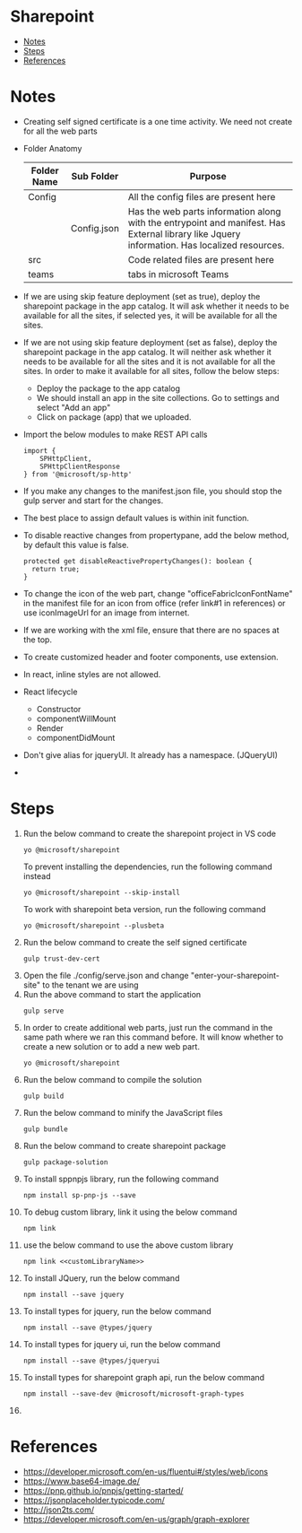 <h1>Sharepoint</h1>

- [Notes](#notes)
- [Steps](#steps)
- [References](#references)

# Notes
* Creating self signed certificate is a one time activity. We need not create for all the web parts
* Folder Anatomy
    
    | Folder Name | Sub Folder  | Purpose                                                                                                                                      |
    | ----------- | ----------- | -------------------------------------------------------------------------------------------------------------------------------------------- |
    | Config      |             | All the config files are present here                                                                                                        |
    |             | Config.json | Has the web parts information along with the entrypoint and manifest. Has External library like Jquery information. Has localized resources. |
    | src         |             | Code related files are present here                                                                                                          |
    | teams       |             | tabs in microsoft Teams                                                                                                                      |
* If we are using skip feature deployment (set as true), deploy the sharepoint package in the app catalog. It will ask whether it needs to be available for all the sites, if selected yes, it will be available for all the sites.
* If we are not using skip feature deployment (set as false), deploy the sharepoint package in the app catalog. It will neither ask whether it needs to be available for all the sites and it is not available for all the sites. In order to make it available for all sites, follow the below steps:
  *  Deploy the package to the app catalog 
  *  We should install an app in the site collections. Go to settings and select "Add an app" 
  *  Click on package (app) that we uploaded.
* Import the below modules to make REST API calls
    ```
    import { 
        SPHttpClient,
        SPHttpClientResponse
    } from '@microsoft/sp-http'
* If you make any changes to the manifest.json file, you should stop the gulp server and start for the changes.
* The best place to assign default values is within init function.
* To disable reactive changes from propertypane, add the below method, by default this value is false.
    ```
    protected get disableReactivePropertyChanges(): boolean {
      return true;
    }
* To change the icon of the web part, change "officeFabricIconFontName" in the manifest file for an icon from office (refer link#1 in references) or use iconImageUrl for an image from internet.
* If we are working with the xml file, ensure that there are no spaces at the top.
* To create customized header and footer components, use extension.
* In react, inline styles are not allowed.
* React lifecycle
  * Constructor
  * componentWillMount
  * Render
  * componentDidMount
* Don't give alias for jqueryUI. It already has a namespace. (JQueryUI)
* 



# Steps
1. Run the below command to create the sharepoint project in VS code
    ```
    yo @microsoft/sharepoint
    ```
    To prevent installing the dependencies, run the following command instead
    ```
    yo @microsoft/sharepoint --skip-install
    ```
    To work with sharepoint beta version, run the following command
    ```
    yo @microsoft/sharepoint --plusbeta
2. Run the below command to create the self signed certificate 
    ```
    gulp trust-dev-cert
3. Open the file ./config/serve.json and change "enter-your-sharepoint-site" to the tenant we are using
4. Run the above command to start the application
    ```
    gulp serve
4. In order to create additional web parts, just run the command in the same path where we ran this command before. It will know whether to create a new solution or to add a new web part.
    ```
    yo @microsoft/sharepoint
5. Run the below command to compile the solution
    ```
    gulp build
6. Run the below command to minify the JavaScript files
    ```
    gulp bundle
7. Run the below command to create sharepoint package
    ```
    gulp package-solution
8. To install sppnpjs library, run the following command
   ```
   npm install sp-pnp-js --save
9. To debug custom library, link it using the below command
    ```
    npm link
10. use the below command to use the above custom library
    ```
    npm link <<customLibraryName>>
1. To install JQuery, run the below command
    ```
    npm install --save jquery
2. To install types for jquery, run the below command
    ```
    npm install --save @types/jquery
3. To install types for jquery ui, run the below command
    ```
    npm install --save @types/jqueryui
1. To install types for sharepoint graph api, run the below command
    ```
    npm install --save-dev @microsoft/microsoft-graph-types
1. 


# References
* https://developer.microsoft.com/en-us/fluentui#/styles/web/icons
* https://www.base64-image.de/
* https://pnp.github.io/pnpjs/getting-started/
* https://jsonplaceholder.typicode.com/
* http://json2ts.com/
* https://developer.microsoft.com/en-us/graph/graph-explorer




